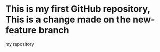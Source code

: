 # This is my first GitHub repository, This is a change made on the new-feature branch
my repository
